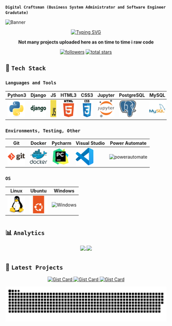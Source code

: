 **`Digital Craftsman (Business System Administrator and Software Engineer Gradutate)`**

![Banner](https://github.com/user-attachments/assets/d5f9c55f-cf38-4d8e-aeb7-89fc2ceba560)

<p align="center">
  <a href="https://git.io/typing-svg"><img src="https://readme-typing-svg.herokuapp.com?font=Fira+Code&pause=1000&color=D371EF&random=true&width=300&lines=A+Python+Developer;A+Django+Developer;An+Enthusiast&center=true&width=400&height=50"" alt="Typing SVG" /></a>
</p>

<p align="center">
  <strong>Not many projects uploaded here as on time to time i raw code</strong>
</p>

<p align="center">
  <a href="https://github.com/TsvetanG2">
    <img alt="followers" title="Follow me on Github" src="https://custom-icon-badges.demolab.com/github/followers/TsvetanG2?color=8B0000&labelColor=000000&style=for-the-badge&logo=person-add&label=Followers&logoColor=white"/></a>
  <a href="https://github.com/TsvetanG2?tab=repositories&sort=stargazers">
    <img alt="total stars" title="Total stars on GitHub" src="https://custom-icon-badges.demolab.com/github/stars/TsvetanG2?color=800080&style=for-the-badge&labelColor=000000&logo=star"/></a>
</p>

## 🧰&nbsp;**`Tech Stack`**
### **`Languages and Tools`**
| Python3 | Django | JS | HTML3 | CSS3 | Jupyter | PostgreSQL | MySQL | N8N | VBA |
|----------|----------|----------|-----|-----|----------|----------|----------|----------|----------|
|  <img src="https://github.com/devicons/devicon/blob/master/icons/python/python-original.svg" title="Python"  alt="Python" width="55" height="55"/> |  <img src="https://github.com/devicons/devicon/blob/master/icons/django/django-plain-wordmark.svg" title="Django"  alt="Django" width="55" height="55"/> |  <img src="https://github.com/devicons/devicon/blob/master/icons/javascript/javascript-original.svg" title="JavaScript" alt="JavaScript" width="55" height="55"/> |  <img src="https://github.com/devicons/devicon/blob/master/icons/html5/html5-original-wordmark.svg" title="HTML5" alt="HTML5" width="55" height="55"/>|  <img src="https://github.com/devicons/devicon/blob/master/icons/css3/css3-original-wordmark.svg" title="CSS3" alt="CSS3" width="55" height="55"/>|<img src="https://github.com/devicons/devicon/blob/master/icons/jupyter/jupyter-original-wordmark.svg" title="Jupiter" alt="Jupiter" width="55" height="55"/>|<img src="https://github.com/devicons/devicon/blob/master/icons/postgresql/postgresql-original.svg" title="pg" alt="pg" width="55" height="55"/>|<img src="https://github.com/devicons/devicon/blob/master/icons/mysql/mysql-original-wordmark.svg" title="mysql" alt="MySQL" width="55" height="55"/>|<img src="https://github.com/user-attachments/assets/f283a993-306d-4400-8a30-258f77170887" title="n8n" alt="N8N" width="55" height="55"/>|<img src="https://github.com/user-attachments/assets/34cfd6b3-c14b-49ed-bee0-8f6ce0cda9b7" title="vba" alt="VBA" width="55" height="55"/>|





### **`Environments, Testing, Other`**

| Git | Docker | Pycharm | Visual Studio | Power Automate |
|----------|----------|----------|----------|--------|
|  <img src="https://github.com/devicons/devicon/blob/master/icons/git/git-original-wordmark.svg" title="Git" alt="Git" width="55" height="55"/>|<img src="https://github.com/devicons/devicon/blob/master/icons/docker/docker-original-wordmark.svg" title="Docker" alt="Docker" width="55" height="55"/>|<img src="https://github.com/devicons/devicon/blob/master/icons/pycharm/pycharm-original.svg" title="pycharm" alt="pycharm" width="55" height="55"/>|<img src="https://github.com/devicons/devicon/blob/master/icons/vscode/vscode-original.svg" title="vscode" alt="vscode" width="55" height="55"/>|<img src="https://github.com/user-attachments/assets/7cdad967-9f4b-4d75-a52e-b56f06455b26" title="powerautomate" alt="powerautomate" width="100" height="55"/>

### **`OS`**

| Linux | Ubuntu | Windows |
|----------|----------|----------|
| <img src="https://github.com/devicons/devicon/blob/master/icons/linux/linux-original.svg" title="Linux" alt="Linux" width="55" height="55"/> | <img src="https://github.com/devicons/devicon/blob/master/icons/ubuntu/ubuntu-original.svg" title="Ubuntu" alt="Ubuntu" width="55" height="55"/> | <img src="https://github.com/canaleal/devicon/blob/new-icon-kali-linux/icons/windows11/windows11-original-wordmark.svg" title="Windows" alt="Windows" width="55" height="55"/> | 

#
                                       
## 📊&nbsp;**`Analytics`**
<p align="center">
  <a href="https://github.com/TsvetanG2">
    <img height=150 align="center" src="https://github-readme-stats.vercel.app/api?username=TsvetanG2&show_icons=true&locale=en&theme=dracula&rank_icon=github" />
  </a>
  <a href="https://github.com/TsvetanG2">
    <img height=150 align="center" src="https://github-readme-stats.vercel.app/api/top-langs/?username=TsvetanG2&layout=compact&show_icons=true&theme=dracula" />
</a>
</p>

#

## 👾&nbsp;**`Latest Projects`**
<p align="center">
  <a href="https://github.com/TsvetanG2/Multi-tenant-DocApp-with-independent-database-for-each-tenant-domain">
    <img src="https://github-readme-stats.vercel.app/api/pin/?username=TsvetanG2&repo=Multi-tenant-DocApp-with-independent-database-for-each-tenant-domain&theme=cobalt" alt="Gist Card">
  </a>
  <a href="https://github.com/TsvetanG2/PDF-To-Excel-Converter">
    <img src="https://github-readme-stats.vercel.app/api/pin/?username=TsvetanG2&repo=PDF-To-Excel-Converter&theme=cobalt" alt="Gist Card">
  </a>
  <a href="https://github.com/TsvetanG2/Simple-Python-Automation-Projects">
    <img src="https://github-readme-stats.vercel.app/api/pin/?username=TsvetanG2&repo=Simple-Python-Automation-Projects&theme=cobalt" alt="Gist Card">
  </a>
</p>

![snake svg](https://github.com/TsvetanG2/TsvetanG2/blob/output/github-contribution-grid-snake-dark.svg)
